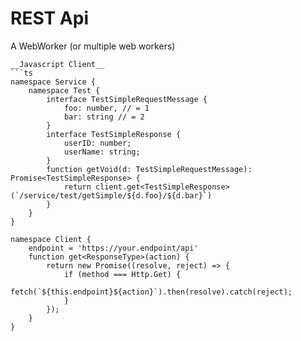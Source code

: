 REST Api
========

A WebWorker (or multiple web workers) 

```  
__Javascript Client__
```ts
namespace Service {
    namespace Test {
        interface TestSimpleRequestMessage {
            foo: number, // = 1
            bar: string // = 2
        }
        interface TestSimpleResponse {
            userID: number;
            userName: string;
        }
        function getVoid(d: TestSimpleRequestMessage): Promise<TestSimpleResponse> {
            return client.get<TestSimpleResponse>(`/service/test/getSimple/${d.foo}/${d.bar}`)
        }
    }
}

namespace Client {
    endpoint = 'https://your.endpoint/api'
    function get<ResponseType>(action) {
        return new Promise((resolve, reject) => {
            if (method === Http.Get) {
                fetch(`${this.endpoint}${action}`).then(resolve).catch(reject);
            }
        });
    }
}
```